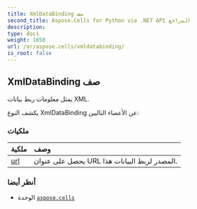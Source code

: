```yaml
---
title: XmlDataBinding صف
second_title: Aspose.Cells for Python via .NET API المراجع
description:
type: docs
weight: 1650
url: /ar/aspose.cells/xmldatabinding/
is_root: false
---
```

##  XmlDataBinding صف
يمثل معلومات ربط بيانات XML.



يكشف النوع XmlDataBinding عن الأعضاء التاليين:

###  ملكيات
| ملكية| وصف|
| :- | :- |
| [url](/cells/python-net/ar/aspose.cells/xmldatabinding/url) | يحصل على عنوان URL المصدر لربط البيانات هذا.|



###  أنظر أيضا
* الوحدة [`aspose.cells`](..)
